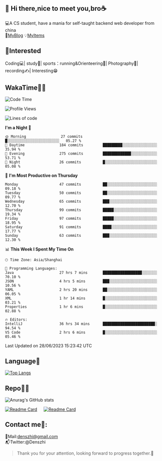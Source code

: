 👋 Hi there,nice to meet you,bro☕
---
💻A CS student, have a mania for self-taught backend web developer from china   
👣[MyBlog](https://github.com/HealUP/MyBlog)
💡[MyItems](https://healup.github.io/)

 <!-- waka-box start -->
 <!-- waka-box end -->
 
🧲**Interested**
--
Coding💻| study📖| sports：running&Orienteering🏃‍| Photography📸| recording✍️| Interesting😁

WakaTime👨‍💻
---
<!--START_SECTION:waka-->
![Code Time](http://img.shields.io/badge/Code%20Time-225%20hrs%2042%20mins-blue)

![Profile Views](http://img.shields.io/badge/Profile%20Views-6-blue)

![Lines of code](https://img.shields.io/badge/From%20Hello%20World%20I%27ve%20Written-166.5%20thousand%20lines%20of%20code-blue)

**I'm a Night 🦉** 

```text
🌞 Morning                27 commits          █░░░░░░░░░░░░░░░░░░░░░░░░   05.27 % 
🌆 Daytime                184 commits         █████████░░░░░░░░░░░░░░░░   35.94 % 
🌃 Evening                275 commits         █████████████░░░░░░░░░░░░   53.71 % 
🌙 Night                  26 commits          █░░░░░░░░░░░░░░░░░░░░░░░░   05.08 % 
```
📅 **I'm Most Productive on Thursday** 

```text
Monday                   47 commits          ██░░░░░░░░░░░░░░░░░░░░░░░   09.18 % 
Tuesday                  50 commits          ██░░░░░░░░░░░░░░░░░░░░░░░   09.77 % 
Wednesday                65 commits          ███░░░░░░░░░░░░░░░░░░░░░░   12.70 % 
Thursday                 99 commits          █████░░░░░░░░░░░░░░░░░░░░   19.34 % 
Friday                   97 commits          █████░░░░░░░░░░░░░░░░░░░░   18.95 % 
Saturday                 91 commits          ████░░░░░░░░░░░░░░░░░░░░░   17.77 % 
Sunday                   63 commits          ███░░░░░░░░░░░░░░░░░░░░░░   12.30 % 
```


📊 **This Week I Spent My Time On** 

```text
🕑︎ Time Zone: Asia/Shanghai

💬 Programming Languages: 
Java                     27 hrs 7 mins       ██████████████████░░░░░░░   70.10 % 
JSON                     4 hrs 5 mins        ███░░░░░░░░░░░░░░░░░░░░░░   10.56 % 
YAML                     2 hrs 20 mins       ██░░░░░░░░░░░░░░░░░░░░░░░   06.05 % 
XML                      1 hr 14 mins        █░░░░░░░░░░░░░░░░░░░░░░░░   03.21 % 
Properties               1 hr 6 mins         █░░░░░░░░░░░░░░░░░░░░░░░░   02.88 % 

🔥 Editors: 
IntelliJ                 36 hrs 34 mins      ████████████████████████░   94.54 % 
VS Code                  2 hrs 6 mins        █░░░░░░░░░░░░░░░░░░░░░░░░   05.46 % 
```


 Last Updated on 28/06/2023 15:23:42 UTC
<!--END_SECTION:waka-->

Language🚀
---
[![Top Langs](https://github-readme-stats.vercel.app/api/top-langs/?username=HealUP&layout=compact&hide_border=true)](https://github.com/HealUP)

Repo🧑‍💻
---
![Anurag's GitHub stats](https://github-readme-stats.vercel.app/api?username=HealUP&count_private=true&show_icons=true&theme=gruvbox&hide_border=true) 

[![Readme Card](https://github-readme-stats.vercel.app/api/pin/?username=HealUP&repo=InternetEy&theme=transparent)](https://github.com/HealUP/InternetEy) &emsp;
[![Readme Card](https://github-readme-stats.vercel.app/api/pin/?username=HealUP&repo=CampusExperience&theme=transparent)](https://github.com/HealUP/CampusExperience)


Contact me📱:
---
📮Mail:denszhi@gmail.com  
📬Twitter:@Denszhi  

> Thank you for your attention, looking forward to progress together.🎉
